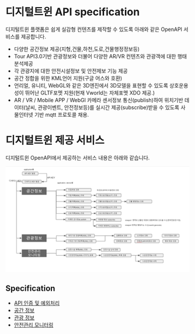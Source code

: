# 디지털트윈 API specification

디지털트윈 플랫폼은 쉽게 실감형 컨텐츠를 제작할 수 있도록 아래와 같은 OpenAPI 서비스를 제공합니다. 

* 다양한 공간정보 제공(지형,건물,하천,도로,건물행정정보등)
* Tour API3.0기반 관광정보와 더불어 다양한 AR/VR 컨텐츠와 관광객에 대한 행태분석제공
* 각 관광지에 대한 안전시설정보 및 안전제보 기능 제공 
* 공간 정합을 위한 KML언어 지원(구글 어스와 호환)
* 언리얼, 유니티, WebGL와 같은 3D엔진에서 3D모델을 표현할 수 있도록 상호운용성이 뛰어난 GLTF포멧 지원(현재 Vworld는 자체포멧 XDO 제공.)
* AR / VR / Mobile APP / WebGl 카메라 센서정보 통신(publish)하여 위치기반 데이터(날씨, 관광이벤트, 안전정보등)를 실시간 제공(subscribe)받을 수 있도록 사물인터넷 기반 mqtt 프로토콜 채용.

# 디지털트윈 제공 서비스

디지털트윈 OpenAPI에서 제공하는 서비스 내용은 아래와 같습니다.

<p align="center">
<img src="figures/flow.png" />
</p>

## Specification

* [API 인증 및 예외처리](공통API/README.md)
* [공간 정보](공간API/README.md)
* [관광 정보](관광API/README.md)
* [안전관리 모니터링](안전관리API/README.md)